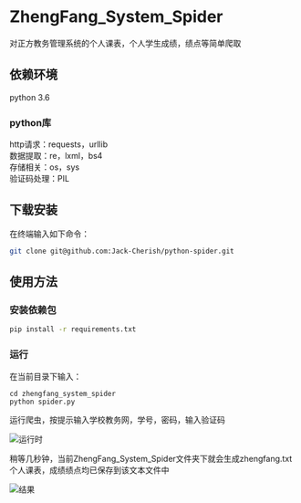 # ZhengFang_System_Spider
对正方教务管理系统的个人课表，个人学生成绩，绩点等简单爬取

## 依赖环境
python 3.6
### python库
http请求：requests，urllib  
数据提取：re，lxml，bs4  
存储相关：os，sys  
验证码处理：PIL  

## 下载安装
在终端输入如下命令：
```bash
git clone git@github.com:Jack-Cherish/python-spider.git
```

## 使用方法

### 安装依赖包
```bash
pip install -r requirements.txt
```

### 运行
在当前目录下输入：
```
cd zhengfang_system_spider
python spider.py
```
运行爬虫，按提示输入学校教务网，学号，密码，输入验证码  

![运行时](/zhengfang_system_spider/screenshot/spider.png)

稍等几秒钟，当前ZhengFang_System_Spider文件夹下就会生成zhengfang.txt  
个人课表，成绩绩点均已保存到该文本文件中

![结果](/zhengfang_system_spider/screenshot/zf.png)
